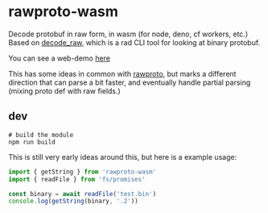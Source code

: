 # rawproto-wasm

Decode protobuf in raw form, in wasm (for node, deno, cf workers, etc.) Based on [decode_raw](https://github.com/confio/decode_raw), which is a rad CLI tool for looking at binary protobuf.

You can see a web-demo [here](https://rawprotorust.surge.sh/)

This has some ideas in common with [rawproto](https://github.com/konsumer/rawproto), but marks a different direction that can parse a bit faster, and eventually handle partial parsing (mixing proto def with raw fields.)

## dev

```
# build the module
npm run build 
```

This is still very early ideas around this, but here is a example usage:

```js
import { getString } from 'rawproto-wasm'
import { readFile } from 'fs/promises'

const binary = await readFile('test.bin')
console.log(getString(binary, '.2'))
```